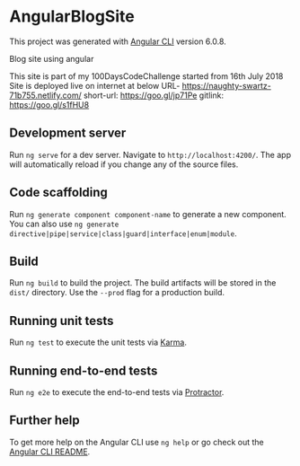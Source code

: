 # AngularBlogSite

This project was generated with [Angular CLI](https://github.com/angular/angular-cli) version 6.0.8.

Blog site using angular

This site is part of my 100DaysCodeChallenge started from 16th July 2018
Site is deployed live on internet at below URL- https://naughty-swartz-71b755.netlify.com/
short-url: https://goo.gl/jp71Pe
gitlink: https://goo.gl/s1fHU8

## Development server

Run `ng serve` for a dev server. Navigate to `http://localhost:4200/`. The app will automatically reload if you change any of the source files.

## Code scaffolding

Run `ng generate component component-name` to generate a new component. You can also use `ng generate directive|pipe|service|class|guard|interface|enum|module`.

## Build

Run `ng build` to build the project. The build artifacts will be stored in the `dist/` directory. Use the `--prod` flag for a production build.

## Running unit tests

Run `ng test` to execute the unit tests via [Karma](https://karma-runner.github.io).

## Running end-to-end tests

Run `ng e2e` to execute the end-to-end tests via [Protractor](http://www.protractortest.org/).

## Further help

To get more help on the Angular CLI use `ng help` or go check out the [Angular CLI README](https://github.com/angular/angular-cli/blob/master/README.md).
